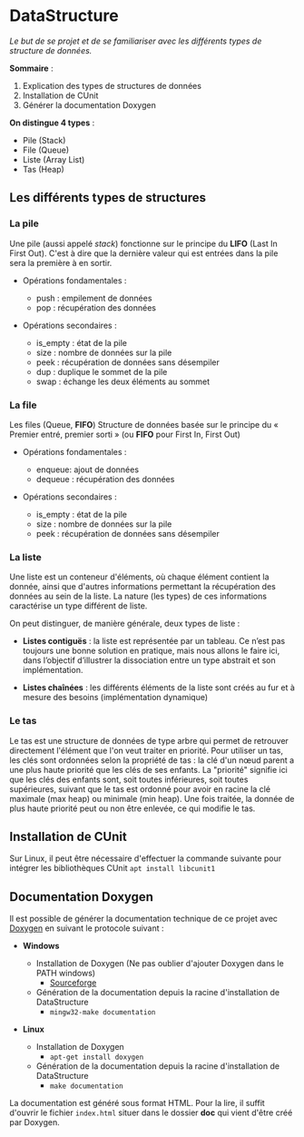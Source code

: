 
# DataStructure

*Le but de se projet et de se familiariser avec les différents types de structure de données.*

**Sommaire** :

1. Explication des types de structures de données
2. Installation de CUnit
3. Générer la documentation Doxygen

**On distingue 4 types** :

- Pile (Stack)
- File (Queue)
- Liste (Array List)
- Tas (Heap)

## Les différents types de structures

### La pile
Une pile (aussi appelé _stack_) fonctionne sur le principe du **LIFO** (Last In First Out).
C'est à dire que la dernière valeur qui est entrées dans la pile sera la première à en sortir.
- Opérations fondamentales : 
	- push : empilement de données 
	- pop : récupération des données 

- Opérations secondaires : 
	- is_empty : état de la pile 
	- size : nombre de données sur la pile 
	- peek : récupération de données sans désempiler 
	- dup : duplique le sommet de la pile 
	- swap : échange les deux éléments au sommet

### La file
Les files (Queue, **FIFO**) Structure de données basée sur le principe du « Premier entré, premier sorti » (ou **FIFO** pour First In, First Out) 
- Opérations fondamentales : 
	-  enqueue: ajout de données 
    - dequeue : récupération des données 

- Opérations secondaires : 
	- is_empty : état de la pile 
	- size : nombre de données sur la pile 
	- peek : récupération de données sans désempiler

### La liste
Une liste est un conteneur d'éléments, où chaque élément contient la donnée, ainsi que d'autres informations permettant la récupération des données au sein de la liste. La nature (les types) de ces informations caractérise un type différent de liste. 

On peut distinguer, de manière générale, deux types de liste : 

- **Listes contiguës** : la liste est représentée par un tableau. Ce n’est pas toujours une bonne solution en pratique, mais nous allons le faire ici, dans l’objectif d’illustrer la dissociation entre un type abstrait et son implémentation. 

- **Listes chaînées** : les différents éléments de la liste sont créés au fur et à mesure des besoins (implémentation dynamique)

### Le tas
Le tas est une structure de données de type arbre qui permet de retrouver directement l'élément que l'on veut traiter en priorité.
Pour utiliser un tas, les clés sont ordonnées selon la propriété de tas : la clé d'un nœud parent a une plus haute priorité que les clés de ses enfants. La "priorité" signifie ici que les clés des enfants sont, soit toutes inférieures, soit toutes supérieures, suivant que le tas est ordonné pour avoir en racine la clé maximale (max heap) ou minimale (min heap). Une fois traitée, la donnée de plus haute priorité peut ou non être enlevée, ce qui modifie le tas.

##  Installation de CUnit
Sur Linux, il peut être nécessaire d'effectuer la commande suivante pour intégrer les bibliothèques CUnit ``apt install libcunit1``

## Documentation Doxygen
Il est possible de générer la documentation technique de ce projet avec [Doxygen](https://www.doxygen.nl/index.html) en suivant le protocole suivant :

* **Windows**
  * Installation de Doxygen (Ne pas oublier d'ajouter Doxygen dans le PATH windows)
    * [Sourceforge](https://sourceforge.net/projects/doxygen/files/rel-1.9.2/)
  * Génération de la documentation depuis la racine d'installation de DataStructure
    * `mingw32-make documentation`


* **Linux**
  * Installation de Doxygen 
    * ``apt-get install doxygen``
  * Génération de la documentation depuis la racine d'installation de DataStructure
    * ``make documentation``

La documentation est généré sous format HTML. Pour la lire, il suffit d'ouvrir le fichier ``index.html`` situer dans le dossier **doc** qui vient d'être créé par Doxygen.

